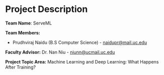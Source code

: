# Project Description

**Team Name**: ServeML

**Team Members:**
- Prudhviraj Naidu (B.S Computer Science) - naidupr@mail.uc.edu

**Faculty Advisor:** Dr. Nan Niu - niunn@ucmail.uc.edu

**Project Topic Area:** Machine Learning and Deep Learning: What Happens After Training?

